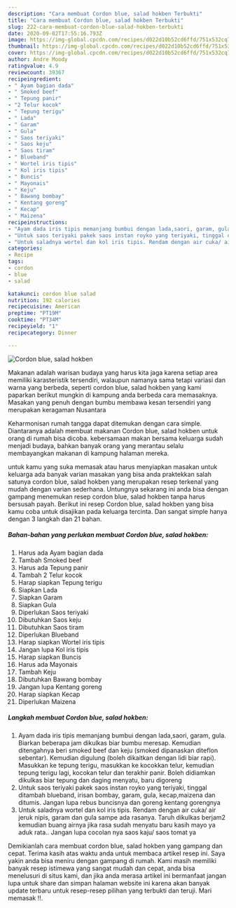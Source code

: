 ```yaml
---
description: "Cara membuat Cordon blue, salad hokben Terbukti"
title: "Cara membuat Cordon blue, salad hokben Terbukti"
slug: 222-cara-membuat-cordon-blue-salad-hokben-terbukti
date: 2020-09-02T17:55:16.793Z
image: https://img-global.cpcdn.com/recipes/d022d10b52cd6ffd/751x532cq70/cordon-blue-salad-hokben-foto-resep-utama.jpg
thumbnail: https://img-global.cpcdn.com/recipes/d022d10b52cd6ffd/751x532cq70/cordon-blue-salad-hokben-foto-resep-utama.jpg
cover: https://img-global.cpcdn.com/recipes/d022d10b52cd6ffd/751x532cq70/cordon-blue-salad-hokben-foto-resep-utama.jpg
author: Andre Moody
ratingvalue: 4.9
reviewcount: 39367
recipeingredient:
- " Ayam bagian dada"
- " Smoked beef"
- " Tepung panir"
- "2 Telur kocok"
- " Tepung terigu"
- " Lada"
- " Garam"
- " Gula"
- " Saos teriyaki"
- " Saos keju"
- " Saos tiram"
- " Blueband"
- " Wortel iris tipis"
- " Kol iris tipis"
- " Buncis"
- " Mayonais"
- " Keju"
- " Bawang bombay"
- " Kentang goreng"
- " Kecap"
- " Maizena"
recipeinstructions:
- "Ayam dada iris tipis memanjang bumbui dengan lada,saori, garam, gula. Biarkan beberapa jam dikulkas biar bumbu meresap. Kemudian ditengahnya beri smoked beef dan keju (smoked dipanaskan diteflon sebentar). Kemudian digulung (boleh dikaitkan dengan lidi biar rapi). Masukkan ke tepung terigu, masukkan ke kocokkan telur, kemudian tepung terigu lagi, kocokan telur dan terakhir panir. Boleh didiamkan dikulkas biar tepung dan daging menyatu, baru digoreng"
- "Untuk saos teriyaki pakek saos instan royko yang teriyaki, tinggal ditambah blueband, irisan bombay, garam, gula, kecap,maizena dan ditumis. Jangan lupa rebus buncisnya dan goreng kentang gorengnya"
- "Untuk saladnya wortel dan kol iris tipis. Rendam dengan air cuka/ air jeruk nipis, garam dan gula sampe ada rasanya. Taruh dikulkas berjam2 kemudian buang airnya jika rasa sudah menyatu baru kasih mayo ya aduk rata.. Jangan lupa cocolan nya saos kaju/ saos tomat ya"
categories:
- Recipe
tags:
- cordon
- blue
- salad

katakunci: cordon blue salad 
nutrition: 192 calories
recipecuisine: American
preptime: "PT19M"
cooktime: "PT34M"
recipeyield: "1"
recipecategory: Dinner

---
```



![Cordon blue, salad hokben](https://img-global.cpcdn.com/recipes/d022d10b52cd6ffd/751x532cq70/cordon-blue-salad-hokben-foto-resep-utama.jpg)

Makanan adalah warisan budaya yang harus kita jaga karena setiap area memiliki karasteristik tersendiri, walaupun namanya sama tetapi variasi dan warna yang berbeda, seperti cordon blue, salad hokben yang kami paparkan berikut mungkin di kampung anda berbeda cara memasaknya. Masakan yang penuh dengan bumbu membawa kesan tersendiri yang merupakan keragaman Nusantara

Keharmonisan rumah tangga dapat ditemukan dengan cara simple. Diantaranya adalah membuat makanan Cordon blue, salad hokben untuk orang di rumah bisa dicoba. kebersamaan makan bersama keluarga sudah menjadi budaya, bahkan banyak orang yang merantau selalu membayangkan makanan di kampung halaman mereka.



untuk kamu yang suka memasak atau harus menyiapkan masakan untuk keluarga ada banyak varian masakan yang bisa anda praktekkan salah satunya cordon blue, salad hokben yang merupakan resep terkenal yang mudah dengan varian sederhana. Untungnya sekarang ini anda bisa dengan gampang menemukan resep cordon blue, salad hokben tanpa harus bersusah payah.
Berikut ini resep Cordon blue, salad hokben yang bisa kamu coba untuk disajikan pada keluarga tercinta. Dan sangat simple hanya dengan 3 langkah dan 21 bahan.


<!--inarticleads1-->

##### Bahan-bahan yang perlukan membuat Cordon blue, salad hokben:

1. Harus ada  Ayam bagian dada
1. Tambah  Smoked beef
1. Harus ada  Tepung panir
1. Tambah 2 Telur kocok
1. Harap siapkan  Tepung terigu
1. Siapkan  Lada
1. Siapkan  Garam
1. Siapkan  Gula
1. Diperlukan  Saos teriyaki
1. Dibutuhkan  Saos keju
1. Dibutuhkan  Saos tiram
1. Diperlukan  Blueband
1. Harap siapkan  Wortel iris tipis
1. Jangan lupa  Kol iris tipis
1. Harap siapkan  Buncis
1. Harus ada  Mayonais
1. Tambah  Keju
1. Dibutuhkan  Bawang bombay
1. Jangan lupa  Kentang goreng
1. Harap siapkan  Kecap
1. Diperlukan  Maizena




<!--inarticleads2-->

##### Langkah membuat  Cordon blue, salad hokben:

1. Ayam dada iris tipis memanjang bumbui dengan lada,saori, garam, gula. Biarkan beberapa jam dikulkas biar bumbu meresap. Kemudian ditengahnya beri smoked beef dan keju (smoked dipanaskan diteflon sebentar). Kemudian digulung (boleh dikaitkan dengan lidi biar rapi). Masukkan ke tepung terigu, masukkan ke kocokkan telur, kemudian tepung terigu lagi, kocokan telur dan terakhir panir. Boleh didiamkan dikulkas biar tepung dan daging menyatu, baru digoreng
1. Untuk saos teriyaki pakek saos instan royko yang teriyaki, tinggal ditambah blueband, irisan bombay, garam, gula, kecap,maizena dan ditumis. Jangan lupa rebus buncisnya dan goreng kentang gorengnya
1. Untuk saladnya wortel dan kol iris tipis. Rendam dengan air cuka/ air jeruk nipis, garam dan gula sampe ada rasanya. Taruh dikulkas berjam2 kemudian buang airnya jika rasa sudah menyatu baru kasih mayo ya aduk rata.. Jangan lupa cocolan nya saos kaju/ saos tomat ya




Demikianlah cara membuat cordon blue, salad hokben yang gampang dan cepat. Terima kasih atas waktu anda untuk membaca artikel resep ini. Saya yakin anda bisa meniru dengan gampang di rumah. Kami masih memiliki banyak resep istimewa yang sangat mudah dan cepat, anda bisa menelusuri di situs kami, dan jika anda merasa artikel ini bermanfaat jangan lupa untuk share dan simpan halaman website ini karena akan banyak update terbaru untuk resep-resep pilihan yang terbukti dan teruji. Mari memasak !!. 
